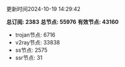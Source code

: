 更新时间2024-10-19 14:29:42

**总订阅: 2383**
**总节点: 55976**
**有效节点: 43160**
- trojan节点: 6716
- v2ray节点: 33838
- ss节点: 2575
- ssr节点: 31
